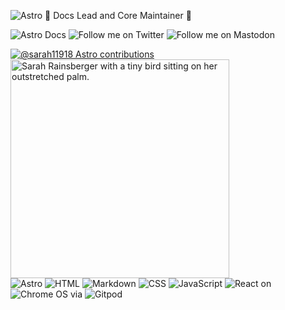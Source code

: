 ![Astro](https://img.shields.io/badge/Astro-333333.svg?logo=astro) 🚀 Docs Lead and Core Maintainer 🚀


![Astro Docs](https://img.shields.io/badge/docs.astro.build-blueviolet?style=for-the-badge)  ![Follow me on Twitter](https://img.shields.io/badge/@sarah11918-blue?logo=twitter&logoColor=white&style=for-the-badge) ![Follow me on Mastodon](https://img.shields.io/mastodon/follow/000011967?domain=https%3A%2F%2Fmastodon.social&label=%40sarah11918%40mastodon.social&logo=mastodon&logoColor=white&style=for-the-badge)

[![@sarah11918 Astro contributions](https://astro.badg.es/v1/contributor/sarah11918.svg)](https://astro.badg.es/v1/contributor/sarah11918/) <img src="https://user-images.githubusercontent.com/5098874/142215203-284acb33-90cd-4d31-80d6-352085be1d57.jpg" width="350" alt="Sarah Rainsberger with a tiny bird sitting on her outstretched palm.">
<br>
![Astro](https://img.shields.io/badge/ASTRO-blueviolet?style=for-the-badge) ![](https://img.shields.io/badge/html5-%23E34F26.svg?style=for-the-badge&logo=html5&logoColor=white "HTML") ![](https://img.shields.io/badge/markdown-%23000000.svg?style=for-the-badge&logo=markdown&logoColor=white "Markdown") ![](https://img.shields.io/badge/css3-%231572B6.svg?style=for-the-badge&logo=css3&logoColor=white "CSS") ![](https://img.shields.io/badge/javascript-%23323330.svg?style=for-the-badge&logo=javascript&logoColor=%23F7DF1E "JavaScript") ![](https://img.shields.io/badge/react-%2320232a.svg?style=for-the-badge&logo=react&logoColor=%2361DAFB "React") on ![](https://img.shields.io/badge/chrome%20os-3d89fc?style=for-the-badge&logo=google%20chrome&logoColor=white "Chrome OS") via ![](https://img.shields.io/badge/gitpod-f06611.svg?style=for-the-badge&logo=gitpod&logoColor=white "Gitpod")

<!--
**sarah11918/sarah11918** is a ✨ _special_ ✨ repository because its `README.md` (this file) appears on your GitHub profile.

Here are some ideas to get you started:

- 🔭 I’m currently working on ...
- 🌱 I’m currently learning ...
- 👯 I’m looking to collaborate on ...
- 🤔 I’m looking for help with ...
- 💬 Ask me about ...
- 📫 How to reach me: ...
- 😄 Pronouns: ...
- ⚡ Fun fact: ...

[![sarah11918’s github stats](https://github-readme-stats.vercel.app/api?username=sarah11918)](https://github.com/sarah11918)
[![Top Langs](https://github-readme-stats.vercel.app/api/top-langs/?username=sarah11918&layout=compact)](https://github.com/sarah11918)

![Twitter](https://img.shields.io/badge/sarah11918-%231DA1F2.svg?style=for-the-badge&logo=Twitter&logoColor=white)

![Discord](https://img.shields.io/badge/%3CAstro%20Lounge%3E-%237289DA.svg?style=for-the-badge&logo=discord&logoColor=white)



![Pop! OS](https://img.shields.io/badge/Pop!_OS-48B9C7?style=for-the-badge&logo=Pop!_OS&logoColor=white)

-->

